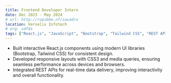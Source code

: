 ```yaml
---
title: Frontend Developer Intern
date: Dec 2023 - May 2024
# url: http://ropibbe.nf/savadru
location: Verselix Infotech
# org: sdfds
tags: ["React.js", "JavaScript", "Bootstrap", "Tailwind CSS", "REST API"]
---
```


- Built interactive React.js components using modern UI libraries (Bootstrap, Tailwind CSS) for consistent design.
- Developed responsive layouts with CSS3 and media queries, ensuring seamless performance across devices and browsers.
- Integrated REST APIs for real-time data delivery, improving interactivity and overall functionality.
